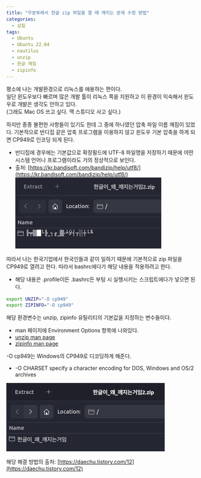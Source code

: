 ```yaml
---
title: "우분투에서 한글 zip 파일을 열 때 깨지는 문제 수정 방법"
categories:
  - 삽질
tags:
  - Ubuntu
  - Ubuntu 22.04
  - nautilus
  - unzip
  - 한글 깨짐
  - zipinfo
---
```

평소에 나는 개발환경으로 리눅스를 애용하는 편이다.  
일단 윈도우보다 빠르며 많은 개발 툴이 리눅스 쪽을 지원하고 이 환경이 익숙해서 윈도우로 개발은 생각도 안하고 있다.  
(그래도 Mac OS 쓰고 싶다. 맥 스튜디오 사고 싶다.)

하지만 종종 불편한 사항들이 있기도 한데 그 중에 하나였던 압축 파일 이름 깨짐이 있었다.
기본적으로 반디집 같은 압축 프로그램을 이용하지 않고 윈도우 기본 압축을 하게 되면 CP949로 인코딩 되게 된다.
- 반디집에 경우에는 기본값으로 확장필드에 UTF-8 파일명을 저장하기 때문에 어떤 시스템 언어나 프로그램이라도 거의 정상적으로 보인다.
- 출처: [https://kr.bandisoft.com/bandizip/help/utf8/](https://kr.bandisoft.com/bandizip/help/utf8/)
![마소 또 너야 이이익](/assets/images/2023-10-24-unzip_ecu_kr/hangul_crash.png)


따라서 나는 한국기업에서 한국인들과 같이 일하기 때문에 기본적으로 zip 파일을 CP949로 열려고 한다. 따라서 bashrc에다가 해당 내용을 적용하려고 한다.
- 해당 내용은 .profile이든 .bashrc든 부팅 시 실행시키는 스크립트에다가 넣으면 된다.  

~~~~ bash
export UNZIP="-O cp949"
export ZIPINFO="-O cp949"
~~~~

해당 환경변수는 unzip, zipinfo 유틸리티의 기본값을 지정하는 변수들이다.
- man 페이지에 Environment Options 항목에 나와있다.
- [unzip man page](https://linux.die.net/man/1/unzip)
- [zipinfo man page](https://linux.die.net/man/1/zipinfo)

-O cp949는 Windows의 CP949로 디코딩하게 해준다.
- -O CHARSET  specify a character encoding for DOS, Windows and OS/2 archives

![키야 잘 된다](/assets/images/2023-10-24-unzip_ecu_kr/hangul_success.png)

해당 해결 방법의 출처: [https://daechu.tistory.com/12](https://daechu.tistory.com/12)